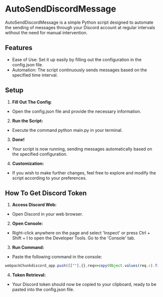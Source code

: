 # AutoSendDiscordMessage
AutoSendDiscordMessage is a simple Python script designed to automate the sending of messages through your Discord account at regular intervals without the need for manual intervention.

## Features
- Ease of Use: Set it up easily by filling out the configuration in the config.json file.
- Automation: The script continuously sends messages based on the specified time interval.

## Setup
1. **Fill Out The Config**:
- Open the config.json file and provide the necessary information.
2. **Run the Script:**
- Execute the command python main.py in your terminal.
3. **Done!**
- Your script is now running, sending messages automatically based on the specified configuration.
4. **Customization:**
- If you wish to make further changes, feel free to explore and modify the script according to your preferences.

## How To Get Discord Token

1. **Access Discord Web:**
- Open Discord in your web browser.
2. **Open Console:**
-  Right-click anywhere on the page and select 'Inspect' or press Ctrl + Shift + I to open the Developer Tools. Go to the 'Console' tab.
3. **Run Command:**
- Paste the following command in the console:
```js
webpackChunkdiscord_app.push([[""],{},req=>copy(Object.values(req.c).find(x => x?.exports?.default?.getToken).exports.default.getToken())])
```
4. **Token Retrieval:**
- Your Discord token should now be copied to your clipboard, ready to be pasted into the config.json file.
